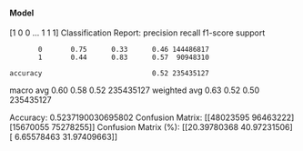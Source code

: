 #### Model
[1 0 0 ... 1 1 1]
Classification Report:
              precision    recall  f1-score   support

           0       0.75      0.33      0.46 144486817
           1       0.44      0.83      0.57  90948310

    accuracy                           0.52 235435127
   macro avg       0.60      0.58      0.52 235435127
weighted avg       0.63      0.52      0.50 235435127

Accuracy: 0.5237190030695802
Confusion Matrix:
[[48023595 96463222]
 [15670055 75278255]]
Confusion Matrix (%):
[[20.39780368 40.97231506]
 [ 6.65578463 31.97409663]]

